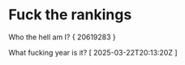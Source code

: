 # Fuck the rankings

Who the hell am I?
{ 20619283 }

What fucking year is it?
[ 2025-03-22T20:13:20Z ]
